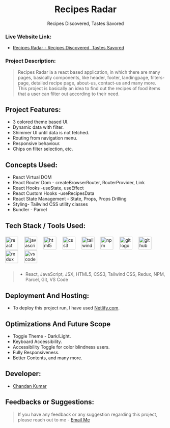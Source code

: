 <h1 align="center"><b>Recipes Radar</b></h1>
<p align="center">Recipes Discovered, Tastes Savored</p>

### **Live Website Link:**
* [Recipes Radar - Recipes Discovered, Tastes Savored](https://recipes-radar-react-app-by-chandan.netlify.app/)

### **Project Description:**
> Recipes Radar ia a react based application, in which there are many pages, basically components, like header, footer, landingpage, filters-page, detailed recipe page, about-us, contact-us and many more. This project is basically an idea to find out the recipes of food items that a user can filter out according to their need.

## **Project Features:**
- 3 colored theme based UI.
- Dynamic data with filter.
- Shimmer UI until data is not fetched.
- Routing from navigation menu.
- Responsive behaviour.
- Chips on filter selection, etc.

## **Concepts Used:**
- React Virtual DOM
- React Router Dom - createBrowserRouter, RouterProvider, Link
- React Hooks -useState, useEffect
- React Custom Hooks -useRecipesData
- React State Management - State, Props, Props Drilling
- Styling- Tailwind CSS utility classes
- Bundler - Parcel
  
## **Tech Stack / Tools Used:**

###

<div align="left">
  <img src="https://cdn.jsdelivr.net/gh/devicons/devicon/icons/react/react-original.svg" height="40" alt="react logo"  />
  <img width="12" />
  <img src="https://cdn.jsdelivr.net/gh/devicons/devicon/icons/javascript/javascript-original.svg" height="40" alt="javascript logo"  />
  <img width="12" />
  <img src="https://cdn.simpleicons.org/html5/E34F26" height="40" alt="html5 logo"  />
  <img width="12" />
  <img src="https://cdn.simpleicons.org/css3/1572B6" height="40" alt="css3 logo"  />
  <img width="12" />
  <img src="https://skillicons.dev/icons?i=tailwind" height="40" alt="tailwindcss logo"  />
  <img width="12" />
  <img src="https://cdn.simpleicons.org/npm/CB3837" height="40" alt="npm logo"  />
  <img width="12" />
  <img src="https://cdn.simpleicons.org/git/F05032" height="40" alt="git logo"  />
  <img width="12" />
  <img src="https://cdn.simpleicons.org/github/181717" height="40" alt="github logo"  />
  <img width="12" />
  <img src="https://cdn.simpleicons.org/redux/764ABC" height="40" alt="redux logo"  />
  <img width="12" />
  <img src="https://cdn.simpleicons.org/visualstudiocode/007ACC" height="40" alt="vscode logo"  />
</div>

###

> - React, JavaScript, JSX, HTML5, CSS3, Tailwind CSS, Redux, NPM, Parcel, Git, VS Code

  
## **Deployment And Hosting:**
- To deploy this project run, I have used [Netlify.com](https://www.netlify.com/).


  
## **Optimizations And Future Scope**

- Toggle Theme - Dark/Light.
- Keyboard Accessibility.
- Accessibility Toggle for color blindness users.
- Fully Responsiveness.
- Better Contents, and many more.

## **Developer:**

- [Chandan Kumar](https://www.linkedin.com/in/chandan2606/)
  
## **Feedbacks or Suggestions:**

> If you have any feedback or any suggestion regarding this project, please reach out to me - [Email Me](mailto:chandan2606kr@gmail.com)


  
